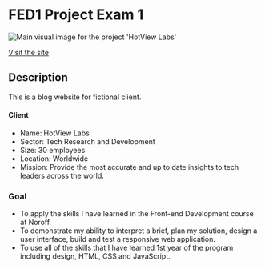 # FED1 Project Exam 1

![Main visual image for the project 'HotView Labs'](image/README-image.png)

[Visit the site](https://norofffeu.github.io/FED1-PE1-H-chai/)

## Description

This is a blog website for fictional client.

#### Client

- Name: HotView Labs
- Sector: Tech Research and Development
- Size: 30 employees
- Location: Worldwide
- Mission: Provide the most accurate and up to date insights to tech leaders across the world.

### Goal

- To apply the skills I have learned in the Front-end Development course at Noroff.
- To demonstrate my ability to interpret a brief, plan my solution, design a user interface, build and test a responsive web application.
- To use all of the skills that I have learned 1st year of the program including design, HTML, CSS and JavaScript.
